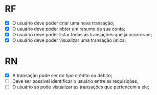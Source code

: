 # RF
- [x] O usuário deve poder criar uma nova transação;
- [X] O usuário deve poder obter um resumo da sua conta;
- [X] O usuário deve poder listar todas as transações que já ocorreram;
- [X] O usuário deve poder visualizar uma transação única;

# RN
- [X] A transação pode ser do tipo crédito ou débito;
- [ ] Deve ser possivel identificar o usuário entre as requisições;
- [ ] O usuário só pode visualizar as transações que pertencem a ele;